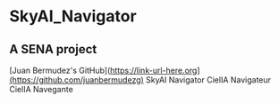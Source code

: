 # SkyAI_Navigator
## A SENA project
[Juan Bermudez's GitHub](https://link-url-here.org](https://github.com/juanbermudezg)
SkyAI Navigator
CielIA Navigateur
CielIA Navegante
